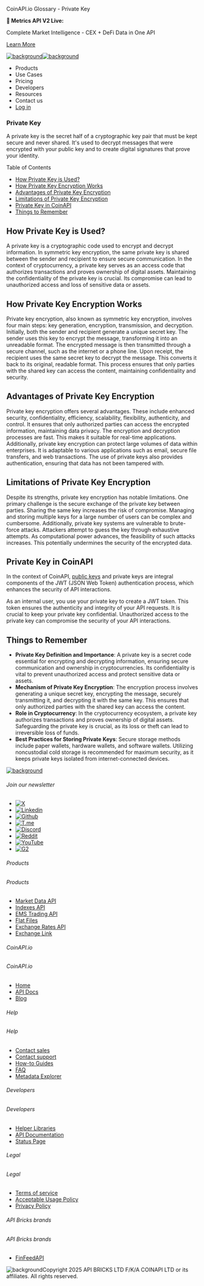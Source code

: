 CoinAPI.io Glossary - Private Key

**🚀 Metrics API V2 Live:**

Complete Market Intelligence - CEX + DeFi Data in One API

[Learn More](https://www.coinapi.io/blog/metrics-api-v2-trading-volume-analysis-and-on-chain-metrics)

[![background](https://cdn.sanity.io/images/o65xz72l/production/268144c90959611dea3e360f81e4549c3cd03fd0-142x34.svg)![background](https://cdn.sanity.io/images/o65xz72l/production/e0ca0c29b08cb53631d77de4a84246da316d55d2-142x34.svg)](/)

* Products
* Use Cases
* Pricing
* Developers
* Resources
* Contact us
* [Log in](https://console.coinapi.io/)

### Private Key

A private key is the secret half of a cryptographic key pair that must be kept secure and never shared. It's used to decrypt messages that were encrypted with your public key and to create digital signatures that prove your identity.

Table of Contents

* [How Private Key is Used?](#link-24cda777f975)
* [How Private Key Encryption Works](#link-3b2d3a4c35a8)
* [Advantages of Private Key Encryption](#link-a813b565035c)
* [Limitations of Private Key Encryption](#link-51b81287702e)
* [Private Key in CoinAPI](#link-2f27973bffc7)
* [Things to Remember](#link-50f0dd3b2129)

How Private Key is Used?
------------------------

A private key is a cryptographic code used to encrypt and decrypt information. In symmetric key encryption, the same private key is shared between the sender and recipient to ensure secure communication. In the context of cryptocurrency, a private key serves as an access code that authorizes transactions and proves ownership of digital assets. Maintaining the confidentiality of the private key is crucial. Its compromise can lead to unauthorized access and loss of sensitive data or assets.

How Private Key Encryption Works
--------------------------------

Private key encryption, also known as symmetric key encryption, involves four main steps: key generation, encryption, transmission, and decryption. Initially, both the sender and recipient generate a unique secret key. The sender uses this key to encrypt the message, transforming it into an unreadable format. The encrypted message is then transmitted through a secure channel, such as the internet or a phone line. Upon receipt, the recipient uses the same secret key to decrypt the message. This converts it back to its original, readable format. This process ensures that only parties with the shared key can access the content, maintaining confidentiality and security.

Advantages of Private Key Encryption
------------------------------------

Private key encryption offers several advantages. These include enhanced security, confidentiality, efficiency, scalability, flexibility, authenticity, and control. It ensures that only authorized parties can access the encrypted information, maintaining data privacy. The encryption and decryption processes are fast. This makes it suitable for real-time applications. Additionally, private key encryption can protect large volumes of data within enterprises. It is adaptable to various applications such as email, secure file transfers, and web transactions. The use of private keys also provides authentication, ensuring that data has not been tampered with.

Limitations of Private Key Encryption
-------------------------------------

Despite its strengths, private key encryption has notable limitations. One primary challenge is the secure exchange of the private key between parties. Sharing the same key increases the risk of compromise. Managing and storing multiple keys for a large number of users can be complex and cumbersome. Additionally, private key systems are vulnerable to brute-force attacks. Attackers attempt to guess the key through exhaustive attempts. As computational power advances, the feasibility of such attacks increases. This potentially undermines the security of the encrypted data.

Private Key in CoinAPI
----------------------

In the context of CoinAPI, [public keys](https://www.coinapi.io/learn/glossary/public-key) and private keys are integral components of the JWT (JSON Web Token) authentication process, which enhances the security of API interactions.

As an internal user, you use your private key to create a JWT token. This token ensures the authenticity and integrity of your API requests. It is crucial to keep your private key confidential. Unauthorized access to the private key can compromise the security of your API interactions.

Things to Remember
------------------

* **Private Key Definition and Importance**: A private key is a secret code essential for encrypting and decrypting information, ensuring secure communication and ownership in cryptocurrencies. Its confidentiality is vital to prevent unauthorized access and protect sensitive data or assets.
* **Mechanism of Private Key Encryption**: The encryption process involves generating a unique secret key, encrypting the message, securely transmitting it, and decrypting it with the same key. This ensures that only authorized parties with the shared key can access the content.
* **Role in Cryptocurrency**: In the cryptocurrency ecosystem, a private key authorizes transactions and proves ownership of digital assets. Safeguarding the private key is crucial, as its loss or theft can lead to irreversible loss of funds.
* **Best Practices for Storing Private Keys**: Secure storage methods include paper wallets, hardware wallets, and software wallets. Utilizing noncustodial cold storage is recommended for maximum security, as it keeps private keys isolated from internet-connected devices.

[![background](https://cdn.sanity.io/images/o65xz72l/production/99475f0760777c30125556b2707e1e8f77f2fba0-179x42.svg)](/)

###### Join our newsletter

* [![X](https://cdn.sanity.io/images/o65xz72l/production/89a93ecdd3eaa62f0d2bad091ff6d92a31e9c372-28x28.svg)](https://twitter.com/realcoinapi "X")
* [![Linkedin](https://cdn.sanity.io/images/o65xz72l/production/be666e8656abe83e43c1db9a3ab76d44b9af5cb5-28x28.svg)](https://www.linkedin.com/company/coinapi "Linkedin")
* [![Github](https://cdn.sanity.io/images/o65xz72l/production/80703d2d9baaef7e7f5471a54a720b9383a63aab-28x28.svg)](https://github.com/coinapi/coinapi-sdk "Github")
* [![T.me](https://cdn.sanity.io/images/o65xz72l/production/39be23a1db383ad12c3e9d4bebae9bc77bf59b8b-28x28.svg)](https://t.me/coinapiofficial "T.me")
* [![Discord](https://cdn.sanity.io/images/o65xz72l/production/9862f060f9b89536f18d4e8770a11bfb00c3e3fd-30x28.svg)](https://discord.gg/vgJbjjsVaC "Discord")
* [![Reddit](https://cdn.sanity.io/images/o65xz72l/production/d02e41d1eab87d289f2bc6a390bcd0c7def1b7ac-30x28.svg)](https://www.reddit.com/r/CoinAPI/ "Reddit")
* [![YouTube](https://cdn.sanity.io/images/o65xz72l/production/535425f0f99df8b6173d663721f8941430d637b2-28x28.svg)](https://www.youtube.com/@CoinAPI_Official "YouTube")
* [![G2](/_next/image?url=https%3A%2F%2Fcdn.sanity.io%2Fimages%2Fo65xz72l%2Fproduction%2F4b1d455c2cab4bf625e7cc96a1b74695c0b3c4bc-28x28.png&w=64&q=75)](https://www.g2.com/products/coinapi/reviews "G2")

###### Products

###### Products

* [Market Data API](/products/market-data-api)
* [Indexes API](/products/indexes-api)
* [EMS Trading API](/products/ems-api)
* [Flat Files](/products/flat-files)
* [Exchange Rates API](/products/exchange-rates-api)
* [Exchange Link](https://www.coinapi.io/products/exchange-link)

###### CoinAPI.io

###### CoinAPI.io

* [Home](https://www.coinapi.io/)
* [API Docs](https://docs.coinapi.io/?_gl=1*jgom05*_gcl_au*NTIxNjU3NzExLjE3MzU1OTM0MTE.*_ga*OTI3MDg0NzQ2LjE3MzU1OTM0MDk.*_ga_063767QGZW*MTczODA3Mzc5MC43My4wLjE3MzgwNzM3OTAuNjAuMC4w*_ga_EXCQW96F7R*MTczODA3Mzc5MC4xMjEuMC4xNzM4MDczNzkwLjAuMC4w)
* [Blog](https://www.coinapi.io/blog)

###### Help

###### Help

* [Contact sales](/contact-us)
* [Contact support](https://console.coinapi.io/?link=/support-tickets)
* [How-to Guides](https://docs.coinapi.io/market-data/how-to-guides/?_gl=1*16m3ndl*_gcl_au*NTIxNjU3NzExLjE3MzU1OTM0MTE.*_ga*OTI3MDg0NzQ2LjE3MzU1OTM0MDk.*_ga_063767QGZW*MTczODA3Mzc5MC43My4wLjE3MzgwNzM3OTAuNjAuMC4w*_ga_EXCQW96F7R*MTczODA3Mzc5MC4xMjEuMC4xNzM4MDczNzkwLjAuMC4w)
* [FAQ](https://docs.coinapi.io/general/faq/?_gl=1*dfjpiw*_gcl_au*NTIxNjU3NzExLjE3MzU1OTM0MTE.*_ga*OTI3MDg0NzQ2LjE3MzU1OTM0MDk.*_ga_063767QGZW*MTczODA3Mzc5MC43My4wLjE3MzgwNzM3OTAuNjAuMC4w*_ga_EXCQW96F7R*MTczODA3Mzc5MC4xMjEuMC4xNzM4MDczNzkwLjAuMC4w)
* [Metadata Explorer](https://docs.coinapi.io/market-data/metadata-tables/introduction)

###### Developers

###### Developers

* [Helper Libraries](https://github.com/api-bricks/api-bricks-sdk/)
* [API Documentation](https://docs.coinapi.io/?_gl=1*iuavdb*_gcl_au*NTIxNjU3NzExLjE3MzU1OTM0MTE.*_ga*OTI3MDg0NzQ2LjE3MzU1OTM0MDk.*_ga_063767QGZW*MTczODA3Mzc5MC43My4wLjE3MzgwNzM3OTAuNjAuMC4w*_ga_EXCQW96F7R*MTczODA3Mzc5MC4xMjEuMC4xNzM4MDczNzkwLjAuMC4w)
* [Status Page](https://status.coinapi.io/?_gl=1*1ww1bbe*_gcl_au*NTIxNjU3NzExLjE3MzU1OTM0MTE.*_ga*OTI3MDg0NzQ2LjE3MzU1OTM0MDk.*_ga_063767QGZW*MTczODA3Mzc5MC43My4wLjE3MzgwNzM3OTAuNjAuMC4w*_ga_EXCQW96F7R*MTczODA3Mzc5MC4xMjEuMC4xNzM4MDczNzkwLjAuMC4w)

###### Legal

###### Legal

* [Terms of service](/legal#terms)
* [Acceptable Usage Policy](/legal#aup)
* [Privacy Policy](/legal#policy)

###### API Bricks brands

###### API Bricks brands

* [FinFeedAPI](https://finfeedapi.com/?utm_source=coinapi.io&utm_medium=referral&utm_campaign=footer)

![background](https://cdn.sanity.io/images/o65xz72l/production/5f005fa1cc9dc85c59ae054bb4a4838566b65c4e-25x26.svg)Copyright 2025 API BRICKS LTD F/K/A COINAPI LTD or its affiliates. All rights reserved.